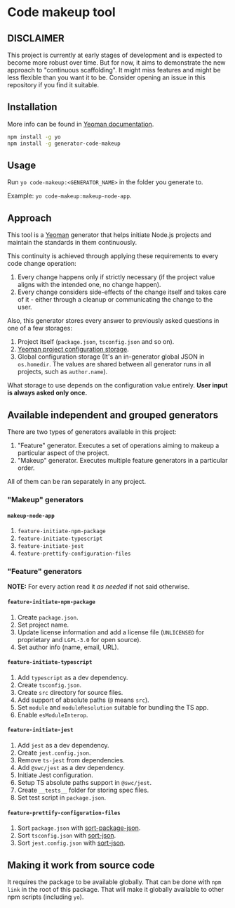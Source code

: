 # Code makeup tool

## DISCLAIMER

This project is currently at early stages of development and is expected to become more robust over time. But for now, it aims to demonstrate the new approach to "continuous scaffolding". It might miss features and might be less flexible than you want it to be. Consider opening an issue in this repository if you find it suitable.

## Installation

More info can be found in [Yeoman documentation](https://yeoman.io/learning/).

```bash
npm install -g yo
npm install -g generator-code-makeup
```

## Usage

Run `yo code-makeup:<GENERATOR_NAME>` in the folder you generate to.

Example: `yo code-makeup:makeup-node-app`.

## Approach

This tool is a [Yeoman](https://yeoman.io) generator that helps initiate Node.js projects and maintain the standards in them continuously.

This continuity is achieved through applying these requirements to every code change operation:

1. Every change happens only if strictly necessary (if the project value aligns with the intended one, no change happen).
1. Every change considers side-effects of the change itself and takes care of it - either through a cleanup or communicating the change to the user.

Also, this generator stores every answer to previously asked questions in one of a few storages:

1. Project itself (`package.json`, `tsconfig.json` and so on).
1. [Yeoman project configuration storage](https://yeoman.io/authoring/storage).
1. Global configuration storage (It's an in-generator global JSON in `os.homedir`. The values are shared between all generator runs in all projects, such as `author.name`).

What storage to use depends on the configuration value entirely. **User input is always asked only once.**

## Available independent and grouped generators

There are two types of generators available in this project:

1. "Feature" generator. Executes a set of operations aiming to makeup a particular aspect of the project.
1. "Makeup" generator. Executes multiple feature generators in a particular order.

All of them can be ran separately in any project.

### "Makeup" generators

#### `makeup-node-app`

1. `feature-initiate-npm-package`
1. `feature-initiate-typescript`
1. `feature-initiate-jest`
1. `feature-prettify-configuration-files`

### "Feature" generators

**NOTE:** For every action read it *as needed* if not said otherwise.

#### `feature-initiate-npm-package`

1. Create `package.json`.
1. Set project name.
1. Update license information and add a license file (`UNLICENSED` for proprietary and `LGPL-3.0` for open source).
1. Set author info (name, email, URL).

#### `feature-initiate-typescript`

1. Add `typescript` as a dev dependency.
1. Create `tsconfig.json`.
1. Create `src` directory for source files.
1. Add support of absolute paths (`@` means `src`).
1. Set `module` and `moduleResolution` suitable for bundling the TS app.
1. Enable `esModuleInterop`.

#### `feature-initiate-jest`

1. Add `jest` as a dev dependency.
1. Create `jest.config.json`.
1. Remove `ts-jest` from dependencies.
1. Add `@swc/jest` as a dev dependency.
1. Initiate Jest configuration.
1. Setup TS absolute paths support in `@swc/jest`.
1. Create `__tests__` folder for storing spec files.
1. Set test script in `package.json`.

#### `feature-prettify-configuration-files`

1. Sort `package.json` with [sort-package-json](https://www.npmjs.com/package/sort-package-json).
1. Sort `tsconfig.json` with [sort-json](https://www.npmjs.com/package/sort-json).
1. Sort `jest.config.json` with [sort-json](https://www.npmjs.com/package/sort-json).

## Making it work from source code

It requires the package to be available globally. That can be done with `npm link` in the root of this package. That will make it globally available to other npm scripts (including `yo`).
